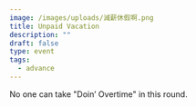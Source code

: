 ```yaml
---
image: /images/uploads/減薪休假啊.png
title: Unpaid Vacation
description: ""
draft: false
type: event
tags:
  - advance
---
```

No one can take "Doin’ Overtime" in this round.